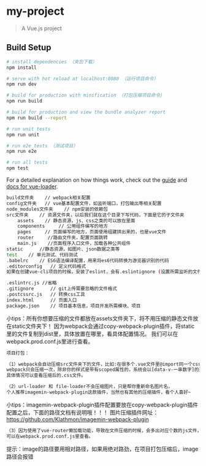 # my-project

> A Vue.js project

## Build Setup

``` bash
# install dependencies （夹包下载）
npm install

# serve with hot reload at localhost:8080 （运行项目命令）
npm run dev

# build for production with minification （打包压缩项目命令）
npm run build

# build for production and view the bundle analyzer report
npm run build --report

# run unit tests
npm run unit

# run e2e tests （测试项目）
npm run e2e

# run all tests
npm test
```

For a detailed explanation on how things work, check out the [guide](http://vuejs-templates.github.io/webpack/) and [docs for vue-loader](http://vuejs.github.io/vue-loader).

``` bash
build文件夹    // webpack相关配置
config文件夹   // vue基本配置文件，如监听端口，打包输出等相关配置
node_modules文件夹    // npm安装的依赖包
src文件夹    // 资源文件夹，以后我们就在这个目录下写代码，下面是它的子文件夹
    assets    // 静态资源，js、css之类的可以放在里面 
    components     // 公用组件编写的地方
    pages     // 页面编写的地方，页面使用组建拼出来的，也是vue文件
    router     //路由文件夹，配置页面跳转
    main.js    //页面程序入口文件，加载各种公共组件
static      //静态资源，如图片、json数据之类等
test    // 单元测试、代码测试
.babelrc    // ES6语法编译配置，用来将es6代码转换为游览器识别的代码
.editorconfig   // 定义代码格式
如果在创建vue-cli项目的时候，安装了eslint，会有.eslintignore (设置所需监听的文件区域，详情可查看百度)

.eslintrc.js //省略
.gitignore      // git上传需要忽略的文件格式
.postcssrc.js   // 转换css工具
index.html      // 页面入口
package.json    // 项目基本信息，项目开发所需模块、项目
```
小tips：所有你想要压缩的文件都放在assets文件夹下，将不用压缩的静态文件放在static文件夹下！
因为webpack会通过copy-webpack-plugin插件，将static里的文件复制到dist里，具体放置在哪里，看具体配置情况。
我们可以在webpack.prod.conf.js里进行查看。


``` bash
项目打包：

（1）webpack会自动压缩src文件夹下的文件，比如:在很多个.vue文件里@import同一个css文件（包含less，scss等），
webpack只会压缩一次，除非你的样式是带有scoped属性的，系统会以[data-v-一串数字]的形式给私有的属性。
具体情况可以查看压缩后的.css文件。

（2）url-loader 和 file-loader不会压缩图片，只是帮你重新命名图片名，
个人推荐imagemin-webpack-plugin这款插件，当然也有其他的压缩插件，看个人喜好~
```
小tips：imagemin-webpack-plugin插件配置要放在copy-webpack-plugin插件配置之后，下面的路径文档有说明哦！！！
图片压缩插件网址：https://github.com/Klathmon/imagemin-webpack-plugin

``` bash
（3）因为使用了vue-router懒加载功能，导致在文件压缩的时候，会多出对应个数的js文件，命名格式为js/[id].[chunkhash].js，
可以在webpack.prod.conf.js里查看。
```

提示：image的路径要用相对路径，如果用绝对路劲，在项目打包压缩后，image路径会报错



